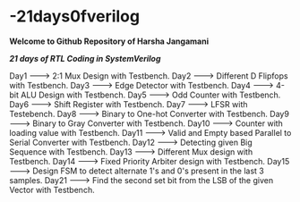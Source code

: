 # -21days0fverilog
****************Welcome to Github Repository of Harsha Jangamani****************

*********************21 days of RTL Coding in SystemVerilog*********************

Day1  --->  2:1 Mux Design with Testbench.
Day2  --->  Different D Flipfops with Testbench.
Day3  --->  Edge Detector with Testbench.
Day4  ---> 4-bit ALU Design with Testbench.
Day5  ---> Odd Counter with Testbench.
Day6  ---> Shift Register with Testbench.
Day7  ---> LFSR with Testebench.
Day8  ---> Binary to One-hot Converter with Testbench.
Day9  ---> Binary to Gray Converter with Testbench.
Day10 ---> Counter with loading value with Testbench. 
Day11 ---> Valid and Empty based Parallel to Serial Converter with Testbench.
Day12 ---> Detecting given Big Sequence with Testbench.
Day13 ---> Different Mux design with Testbench.
Day14 ---> Fixed Priority Arbiter design with Testbench.
Day15 ---> Design FSM to detect alternate 1's and 0's present in the last 3 samples.
Day21 ---> Find the second set bit from the LSB of the given Vector with Testbench.
